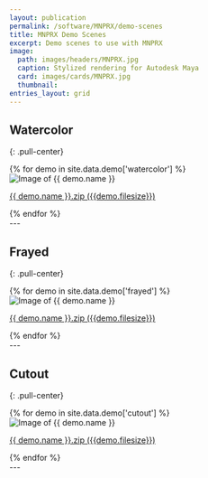 ```yaml
---
layout: publication
permalink: /software/MNPRX/demo-scenes
title: MNPRX Demo Scenes
excerpt: Demo scenes to use with MNPRX
image:
  path: images/headers/MNPRX.jpg
  caption: Stylized rendering for Autodesk Maya
  card: images/cards/MNPRX.jpg
  thumbnail:
entries_layout: grid
---
```


<!--<script>window.location.href = "https://www.notion.so/artineering/MNPRX-Demo-Scenes-90609f181dd24e5fb97ded06a55fb404"</script>
If you are not redirected automatically, please manually continue to [MNPRX Demo Scenes](https://www.notion.so/artineering/MNPRX-Demo-Scenes-90609f181dd24e5fb97ded06a55fb404).-->

## Watercolor
{: .pull-center}

<div class="demo-img">
{% for demo in site.data.demo['watercolor'] %}
  <div>
    <img src="/images/MNPRX/demo-scenes/{{demo.picture}}" alt="Image of {{ demo.name }}">
    <p><a href="https://github.com/artineering-io/mnprx-demo-scenes/releases/download{{ demo.download }}" target="_blank">
    <i class="fa fa-download" aria-hidden="true"></i> {{ demo.name }}.zip ({{demo.filesize}})
    </a></p>
  </div> 
{% endfor %}
</div>
--- 

## Frayed
{: .pull-center}

<div class="entries-{{ page.entries_layout | default: 'list' }} demo-img">
{% for demo in site.data.demo['frayed'] %}
  <div >
    <img src="/images/MNPRX/demo-scenes/{{demo.picture}}" alt="Image of {{ demo.name }}">
    <p><a href="https://github.com/artineering-io/mnprx-demo-scenes/releases/download{{ demo.download }}" target="_blank">
    <i class="fa fa-download" aria-hidden="true"></i> {{ demo.name }}.zip ({{demo.filesize}})
    </a></p>
  </div> 
{% endfor %}
</div>
--- 

## Cutout
{: .pull-center}

<div class="entries-{{ page.entries_layout | default: 'list' }} demo-img">
{% for demo in site.data.demo['cutout'] %}
  <div >
    <img src="/images/MNPRX/demo-scenes/{{demo.picture}}" alt="Image of {{ demo.name }}">
    <p><a href="https://github.com/artineering-io/mnprx-demo-scenes/releases/download{{ demo.download }}" target="_blank">
    <i class="fa fa-download" aria-hidden="true"></i> {{ demo.name }}.zip ({{demo.filesize}})
    </a></p>
  </div> 
{% endfor %}
</div>
---